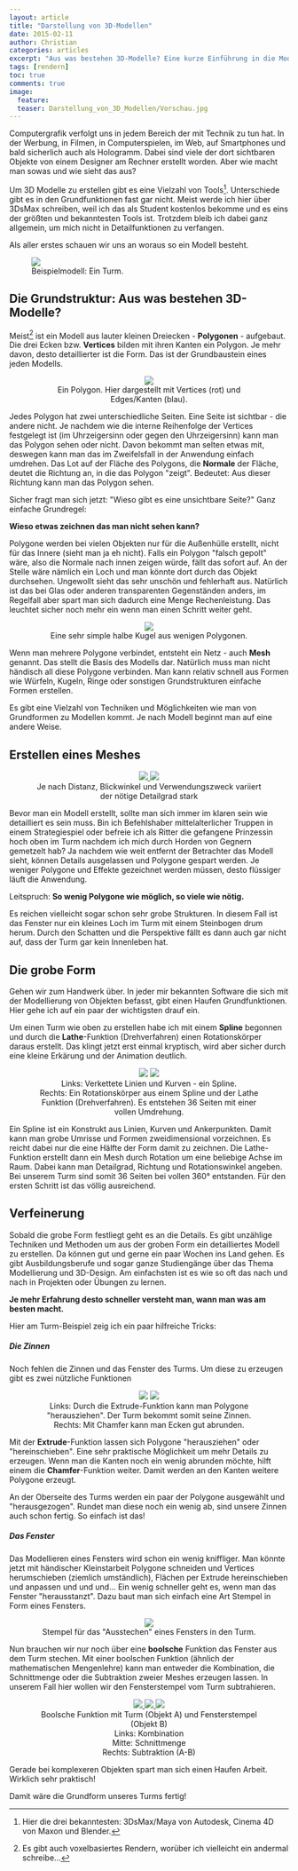```yaml
---
layout: article
title: "Darstellung von 3D-Modellen"
date: 2015-02-11
author: Christian
categories: articles
excerpt: "Aus was bestehen 3D-Modelle? Eine kurze Einführung in die Modellierung."
tags: [rendern]
toc: true
comments: true
image:
  feature: 
  teaser: Darstellung_von_3D_Modellen/Vorschau.jpg
---
```


Computergrafik verfolgt uns in jedem Bereich der mit Technik zu tun hat. In der Werbung, in Filmen, in Computerspielen, im Web, auf Smartphones und bald sicherlich auch als Hologramm. Dabei sind viele der dort sichtbaren Objekte von einem Designer am Rechner erstellt worden. Aber wie macht man sowas und wie sieht das aus?

Um 3D Modelle zu erstellen gibt es eine Vielzahl von Tools[^tools]. Unterschiede gibt es in den Grundfunktionen fast gar nicht. Meist werde ich hier über 3DsMax schreiben, weil ich das als Student kostenlos bekomme und es eins der größten und bekanntesten Tools ist.
Trotzdem bleib ich dabei ganz allgemein, um mich nicht in Detailfunktionen zu verfangen.

[^tools]: Hier die drei bekanntesten: 3DsMax/Maya von Autodesk, Cinema 4D von Maxon und Blender.

Als aller erstes schauen wir uns an woraus so ein Modell besteht.

<figure>
	<a href="{{ site.url }}/images/Darstellung_von_3D_Modellen/stone_and_displ_and_ao.jpg">
		<img src="{{ site.url }}/images/Darstellung_von_3D_Modellen/stone_and_displ_and_ao.jpg" />
	</a>
	<figcaption>
		Beispielmodell: Ein Turm.
	</figcaption>
</figure>


## **Die Grundstruktur**: Aus was bestehen 3D-Modelle?

Meist[^polygonbasiert] ist ein Modell aus lauter kleinen Dreiecken - **Polygonen** - aufgebaut. Die drei Ecken bzw. **Vertices** bilden mit ihren Kanten ein Polygon. Je mehr davon, desto detaillierter ist die Form. Das ist der Grundbaustein eines jeden Modells.
<!--{: .notice-info}-->

[^polygonbasiert]: Es gibt auch voxelbasiertes Rendern, worüber ich vielleicht ein andermal schreibe...

<figure style="text-align: center">
	<img src="{{ site.url }}/images/Darstellung_von_3D_Modellen/polygon.gif" />
	<figcaption>Ein Polygon.
	Hier dargestellt mit Vertices (rot) und Edges/Kanten (blau).
	</figcaption>
</figure>

Jedes Polygon hat zwei unterschiedliche Seiten. Eine Seite ist sichtbar - die andere nicht. Je nachdem wie die interne Reihenfolge der Vertices festgelegt ist (im Uhrzeigersinn oder gegen den Uhrzeigersinn) kann man das Polygon sehen oder nicht. Davon bekommt man selten etwas mit, deswegen kann man das im Zweifelsfall in der Anwendung einfach umdrehen. 
Das Lot auf der Fläche des Polygons, die **Normale** der Fläche, deutet die Richtung an, in die das Polygon "zeigt". Bedeutet: Aus dieser Richtung kann man das Polygon sehen.

Sicher fragt man sich jetzt: "Wieso gibt es eine unsichtbare Seite?" Ganz einfache Grundregel: 

**Wieso etwas zeichnen das man nicht sehen kann?**
<!--{: .notice-info}-->

Polygone werden bei vielen Objekten nur für die Außenhülle erstellt, nicht für das Innere (sieht man ja eh nicht). Falls ein Polygon "falsch gepolt" wäre, also die Normale nach innen zeigen würde, fällt das sofort auf. An der Stelle wäre nämlich ein Loch und man könnte dort durch das Objekt durchsehen.
Ungewollt sieht das sehr unschön und fehlerhaft aus. Natürlich ist das bei Glas oder anderen transparenten Gegenständen anders, im Regelfall aber spart man sich dadurch eine Menge Rechenleistung. Das leuchtet sicher noch mehr ein wenn man einen Schritt weiter geht.

<figure style="text-align: center">
	<img src="{{ site.url }}/images/Darstellung_von_3D_Modellen/hemisphere.gif" />
	<figcaption>Eine sehr simple halbe Kugel aus wenigen Polygonen. 
	</figcaption>
</figure>

Wenn man mehrere Polygone verbindet, entsteht ein Netz - auch **Mesh** genannt. Das stellt die Basis des Modells dar. Natürlich muss man nicht händisch all diese Polygone verbinden. Man kann relativ schnell aus Formen wie Würfeln, Kugeln, Ringe oder sonstigen Grundstrukturen einfache Formen erstellen.

Es gibt eine Vielzahl von Techniken und Möglichkeiten wie man von Grundformen zu Modellen kommt. Je nach Modell beginnt man auf eine andere Weise.
<!--{: .notice-info}-->


## Erstellen eines Meshes
<figure class="half" style="text-align: center">
	<a href="{{ site.url }}/images/Darstellung_von_3D_Modellen/from_below.jpg">
		<img src="{{ site.url }}/images/Darstellung_von_3D_Modellen/from_below.jpg" />
	</a>
	<a href="{{ site.url }}/images/Darstellung_von_3D_Modellen/from_top.jpg">
		<img src="{{ site.url }}/images/Darstellung_von_3D_Modellen/from_top.jpg" />
	</a>
	<figcaption>
		Je nach Distanz, Blickwinkel und Verwendungszweck variiert der nötige Detailgrad stark
	</figcaption>
</figure>


Bevor man ein Modell erstellt, sollte man sich immer im klaren sein wie detailliert es sein muss. Bin ich Befehlshaber mittelalterlicher Truppen in einem Strategiespiel oder befreie ich als Ritter die gefangene Prinzessin hoch oben im Turm nachdem ich mich durch Horden von Gegnern gemetzelt hab? Ja nachdem wie weit entfernt der Betrachter das Modell sieht, können Details ausgelassen und Polygone gespart werden. Je weniger Polygone und Effekte gezeichnet werden müssen, desto flüssiger läuft die Anwendung.

Leitspruch: **So wenig Polygone wie möglich, so viele wie nötig.**
<!--{: .notice-info}-->

Es reichen vielleicht sogar schon sehr grobe Strukturen. In diesem Fall ist das Fenster nur ein kleines Loch im Turm mit einem Steinbogen drum herum. Durch den Schatten und die Perspektive fällt es dann auch gar nicht auf, dass der Turm gar kein Innenleben hat. 

## Die grobe Form

Gehen wir zum Handwerk über. In jeder mir bekannten Software die sich mit der Modellierung von Objekten befasst, gibt einen Haufen Grundfunktionen. Hier gehe ich auf ein paar der wichtigsten drauf ein.

Um einen Turm wie oben zu erstellen habe ich mit einem **Spline** begonnen und durch die **Lathe**-Funktion (Drehverfahren) einen Rotationskörper daraus erstellt. Das klingt jetzt erst einmal kryptisch, wird aber sicher durch eine kleine Erkärung und der Animation deutlich.

<figure class="forth" style="text-align: center">
	<!-- Animation für Spline -->
	<img src="{{ site.url }}/images/Darstellung_von_3D_Modellen/spline.gif">
	<img src="{{ site.url }}/images/Darstellung_von_3D_Modellen/spline_lathe.gif">
	<figcaption>Links: Verkettete Linien und Kurven - ein Spline.
		<br/>
		Rechts: Ein Rotationskörper aus einem Spline und der Lathe Funktion (Drehverfahren). Es entstehen 36 Seiten mit einer vollen Umdrehung.
	</figcaption>
</figure>

Ein Spline ist ein Konstrukt aus Linien, Kurven und Ankerpunkten. Damit kann man grobe Umrisse und Formen zweidimensional vorzeichnen. Es reicht dabei nur die eine Hälfte der Form damit zu zeichnen. Die Lathe-Funktion erstellt dann ein Mesh durch Rotation um eine beliebige Achse im Raum. Dabei kann man Detailgrad, Richtung und Rotationswinkel angeben. Bei unserem Turm sind somit 36 Seiten bei vollen 360° entstanden. Für den ersten Schritt ist das völlig ausreichend.

## Verfeinerung

Sobald die grobe Form festliegt geht es an die Details. Es gibt unzählige Techniken und Methoden um aus der groben Form ein detailliertes Modell zu erstellen. Da können gut und gerne ein paar Wochen ins Land gehen. Es gibt Ausbildungsberufe und sogar ganze Studiengänge über das Thema Modellierung und 3D-Design. Am einfachsten ist es wie so oft das nach und nach in Projekten oder Übungen zu lernen.

**Je mehr Erfahrung desto schneller versteht man, wann man was am besten macht.**

Hier am Turm-Beispiel zeig ich ein paar hilfreiche Tricks:

##### Die Zinnen

Noch fehlen die Zinnen und das Fenster des Turms. Um diese zu erzeugen gibt es zwei nützliche Funktionen

<figure class="half" style="text-align: center">
	<img src="{{ site.url }}/images/Darstellung_von_3D_Modellen/extrude.gif">
	<img src="{{ site.url }}/images/Darstellung_von_3D_Modellen/chamfer.gif">
	<figcaption>
		Links: Durch die Extrude-Funktion kann man Polygone "herausziehen". Der Turm bekommt somit seine Zinnen. <br/>
		Rechts: Mit Chamfer kann man Ecken gut abrunden.
	</figcaption>
</figure>

Mit der **Extrude**-Funktion lassen sich Polygone "herausziehen" oder "hereinschieben". Eine sehr praktische Möglichkeit um mehr Details zu erzeugen. 
Wenn man die Kanten noch ein wenig abrunden möchte, hilft einem die **Chamfer**-Funktion weiter. Damit werden an den Kanten weitere Polygone erzeugt. 

An der Oberseite des Turms werden ein paar der Polygone ausgewählt und "herausgezogen". Rundet man diese noch ein wenig ab, sind unsere Zinnen auch schon fertig. So einfach ist das!

##### Das Fenster

Das Modellieren eines Fensters wird schon ein wenig kniffliger. Man könnte jetzt mit händischer Kleinstarbeit Polygone schneiden und Vertices herumschieben (ziemlich umständlich), Flächen per Extrude hereinschieben und anpassen und und und... Ein wenig schneller geht es, wenn man das Fenster "herausstanzt". Dazu baut man sich einfach eine Art Stempel in Form eines Fensters.

<figure style="text-align: center">
	<img src="{{ site.url }}/images/Darstellung_von_3D_Modellen/boolean_B.png">
	<figcaption>
		Stempel für das "Ausstechen" eines Fensters in den Turm.
	</figcaption>
</figure>

Nun brauchen wir nur noch über eine **boolsche** Funktion das Fenster aus dem Turm stechen. Mit einer boolschen Funktion (ähnlich der mathematischen Mengenlehre) kann man entweder die Kombination, die Schnittmenge oder die Subtraktion zweier Meshes erzeugen lassen. In unserem Fall hier wollen wir den Fensterstempel vom Turm subtrahieren.

<figure class="third" style="text-align: center">
	<a href="{{ site.url }}/images/Darstellung_von_3D_Modellen/boolean_union.png">
		<img src="{{ site.url }}/images/Darstellung_von_3D_Modellen/boolean_union.png">
	</a>
	<a href="{{ site.url }}/images/Darstellung_von_3D_Modellen/boolean_intersection.png">
		<img src="{{ site.url }}/images/Darstellung_von_3D_Modellen/boolean_intersection.png">
	</a>
	<a href="{{ site.url }}/images/Darstellung_von_3D_Modellen/boolean_subtraction(A-B).png">
		<img src="{{ site.url }}/images/Darstellung_von_3D_Modellen/boolean_subtraction(A-B).png">
	</a>
	<figcaption>Boolsche Funktion mit Turm (Objekt A) und Fensterstempel (Objekt B) <br/> Links: Kombination <br/>Mitte: Schnittmenge <br/>Rechts: Subtraktion (A-B)</figcaption>
</figure>

Gerade bei komplexeren Objekten spart man sich einen Haufen Arbeit. Wirklich sehr praktisch!

Damit wäre die Grundform unseres Turms fertig!

<!---
## **Texturen**: Die Wandfarbe der Modelle?

## Wie "tapeziere" ich mein Modell mit meinen Texturen?

## Ins richtige Licht rücken

### Body text
-->